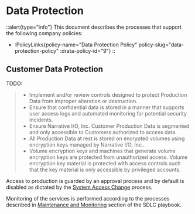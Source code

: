 # Data Protection

::alert{type="info"}
This document describes the processes that support the following company policies:
- :PolicyLinks{policy-name="Data Protection Policy" policy-slug="data-protection-policy" :drata-policy-id="9"}
::

## Customer Data Protection

TODO:
> - Implement and/or review controls designed to protect Production Data from improper alteration or destruction.
> - Ensure that confidential data is stored in a manner that supports user access logs and automated monitoring for potential security incidents.
> - Ensure Narrative I/O, Inc. Customer Production Data is segmented and only accessible to Customers authorized to access data.
> - All Production Data at rest is stored on encrypted volumes using encryption keys managed by Narrative I/O, Inc..
> - Volume encryption keys and machines that generate volume encryption keys are protected from unauthorized access. Volume encryption key material is protected with access controls such that the key material is only accessible by privileged accounts.

Access to production is guarded by an approval process and by default is disabled as dictated by the [System Access Change](/playbooks/system-access-control#system-access-change) process.


Monitoring of the services is performed according to the processes described in [Maintenance and Monitoring](/playbooks/software-development-life-cycle#monitoring-and-maintenance) section of the SDLC playbook.